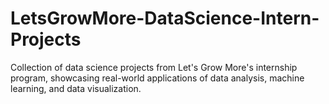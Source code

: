 # LetsGrowMore-DataScience-Intern-Projects
Collection of data science projects from Let's Grow More's internship program, showcasing real-world applications of data analysis, machine learning, and data visualization.

